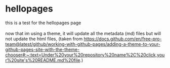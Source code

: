 # hellopages
this is a test for the hellopages page    <br/> <br/>
now that im using a theme, it will update all the metadata (md) files but will not update the html files, (taken from https://docs.github.com/en/free-pro-team@latest/github/working-with-github-pages/adding-a-theme-to-your-github-pages-site-with-the-theme-chooser#:~:text=Under%20your%20repository%20name%2C%20click,your%20site's%20README.md%20file.)
